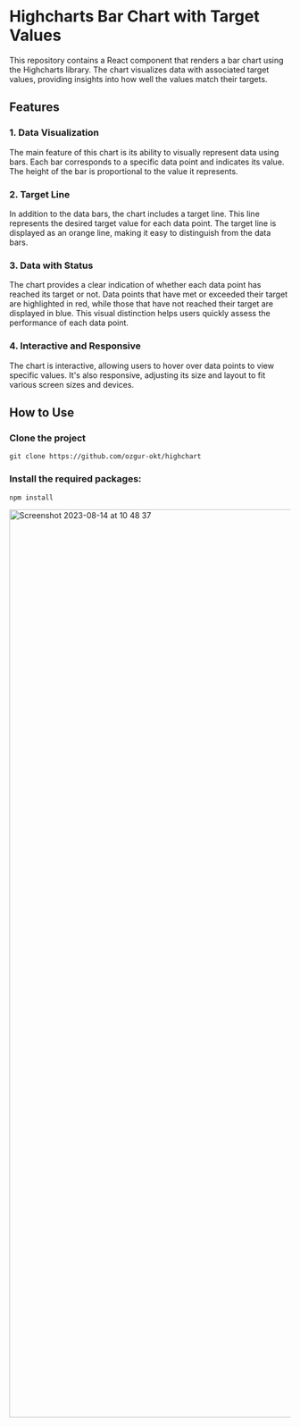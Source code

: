 # Highcharts Bar Chart with Target Values

This repository contains a React component that renders a bar chart using the Highcharts library. The chart visualizes data with associated target values, providing insights into how well the values match their targets.

## Features
### 1. Data Visualization
The main feature of this chart is its ability to visually represent data using bars. Each bar corresponds to a specific data point and indicates its value. The height of the bar is proportional to the value it represents.

### 2. Target Line
In addition to the data bars, the chart includes a target line. This line represents the desired target value for each data point. The target line is displayed as an orange line, making it easy to distinguish from the data bars.

### 3. Data with Status
The chart provides a clear indication of whether each data point has reached its target or not. Data points that have met or exceeded their target are highlighted in red, while those that have not reached their target are displayed in blue. This visual distinction helps users quickly assess the performance of each data point.

### 4. Interactive and Responsive
The chart is interactive, allowing users to hover over data points to view specific values. It's also responsive, adjusting its size and layout to fit various screen sizes and devices.

## How to Use

### Clone the project
```
git clone https://github.com/ozgur-okt/highchart
```
### Install the required packages:
```
npm install
```

<img width="1626" alt="Screenshot 2023-08-14 at 10 48 37" src="https://github.com/ozgur-okt/highchart/assets/73358116/185e3fe6-b376-4e00-a140-86edffab7957">
